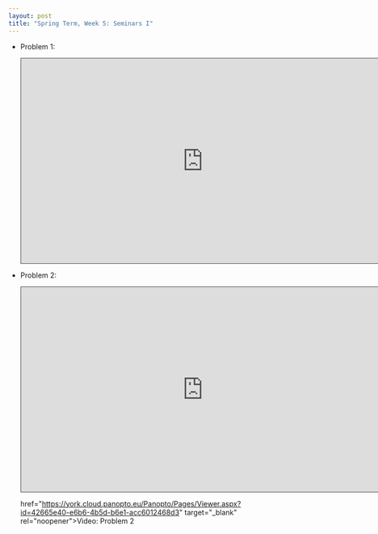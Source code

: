 ```yaml
---
layout: post
title: "Spring Term, Week 5: Seminars I"
---
```


- Problem 1: 
     <p><iframe src="https://york.cloud.panopto.eu/Panopto/Pages/Viewer.aspx?id=0aa9f382-be33-4b78-839a-acc600f3ae9d&autoplay=false&offerviewer=true&showtitle=false&showbrand=false&captions=false&interactivity=all" height="405" width="720" style="border: 1px solid #464646;" allowfullscreen allow="autoplay"></iframe></p>
- Problem 2: 
     <p><iframe src="https://york.cloud.panopto.eu/Panopto/Pages/Viewer.aspx?id=42665e40-e6b6-4b5d-b6e1-acc6012468d3&autoplay=false&offerviewer=true&showtitle=false&showbrand=false&captions=false&interactivity=all" height="405" width="720" style="border: 1px solid #464646;" allowfullscreen allow="autoplay"></iframe></p>

     href="https://york.cloud.panopto.eu/Panopto/Pages/Viewer.aspx?id=42665e40-e6b6-4b5d-b6e1-acc6012468d3" target="_blank" rel="noopener">Video: Problem 2</a>